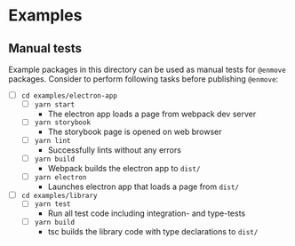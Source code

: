 
# Examples

## Manual tests

Example packages in this directory can be used as manual tests for `@enmove` packages. Consider to perform following tasks before publishing `@enmove`:

- [ ] `cd examples/electron-app`
  - [ ] `yarn start`
    - The electron app loads a page from webpack dev server
  - [ ] `yarn storybook`
    - The storybook page is opened on web browser
  - [ ] `yarn lint`
    - Successfully lints without any errors
  - [ ] `yarn build`
    - Webpack builds the electron app to `dist/`
  - [ ] `yarn electron`
    - Launches electron app that loads a page from `dist/`
- [ ] `cd examples/library`
  - [ ] `yarn test`
    - Run all test code including integration- and type-tests
  - [ ] `yarn build`
    - tsc builds the library code with type declarations to `dist/`
